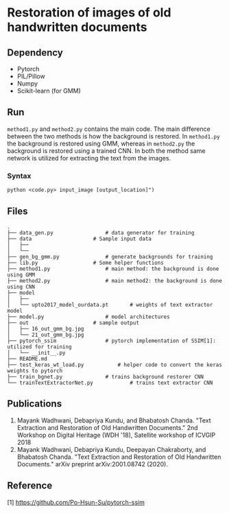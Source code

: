 # Restoration of images of old handwritten documents

## Dependency
* Pytorch
* PIL/Pillow
* Numpy
* Scikit-learn (for GMM)


## Run
`method1.py` and `method2.py` contains the main code. The main difference between the two methods is how the background is restored. In `method1.py` the background is restored using GMM, whereas in `method2.py` the background is restored using a trained CNN. In both the method same network is utilized for extracting the text from the images.

### Syntax
```
python <code.py> input_image [output_location]")
```

## Files
```
.
├── data_gen.py					# data generator for training
├── data					# Sample input data
│   ├── 
│   └── 
├── gen_bg_gmm.py				# generate backgrounds for training
├── lib.py					# Some helper functions
├── method1.py					# main method: the background is done using GMM 
├── method2.py					# main method2: the background is done using CNN
├── model
│   ├── 
│   └── upto2017_model_ourdata.pt		# weights of text extractor model
├── model.py					# model architectures
├── out						# sample output
│   ├── 16_out_gmm_bg.jpg
│   └── 21_out_gmm_bg.jpg
├── pytorch_ssim				# pytorch implementation of SSIM[1]: utilized for training
│   └── __init__.py
├── README.md
├── test_keras_wt_load.py			# helper code to convert the keras weights to pytorch
├── train_bgnet.py				# trains background restorer CNN
└── trainTextExtractorNet.py			# trains text extractor CNN
```


## Publications
1. Mayank Wadhwani, Debapriya Kundu, and Bhabatosh Chanda. "Text Extraction and Restoration of Old Handwritten Documents." 2nd Workshop on Digital Heritage (WDH '18), Satellite workshop of ICVGIP 2018
2. Mayank Wadhwani, Debapriya Kundu, Deepayan Chakraborty, and Bhabatosh Chanda. "Text Extraction and Restoration of Old Handwritten Documents." arXiv preprint arXiv:2001.08742 (2020).

## Reference
[1] https://github.com/Po-Hsun-Su/pytorch-ssim